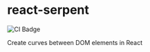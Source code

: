 # react-serpent

![CI Badge](https://github.com/stynson/react-serpent/workflows/CI/badge.svg)




  Create curves between DOM elements in React
